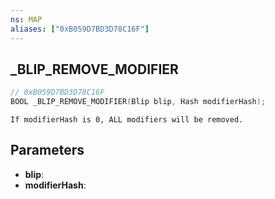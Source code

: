 ```yaml
---
ns: MAP
aliases: ["0xB059D7BD3D78C16F"]
---
```

## _BLIP_REMOVE_MODIFIER

```c
// 0xB059D7BD3D78C16F
BOOL _BLIP_REMOVE_MODIFIER(Blip blip, Hash modifierHash);
```

```
If modifierHash is 0, ALL modifiers will be removed.
```

## Parameters
* **blip**:
* **modifierHash**:

